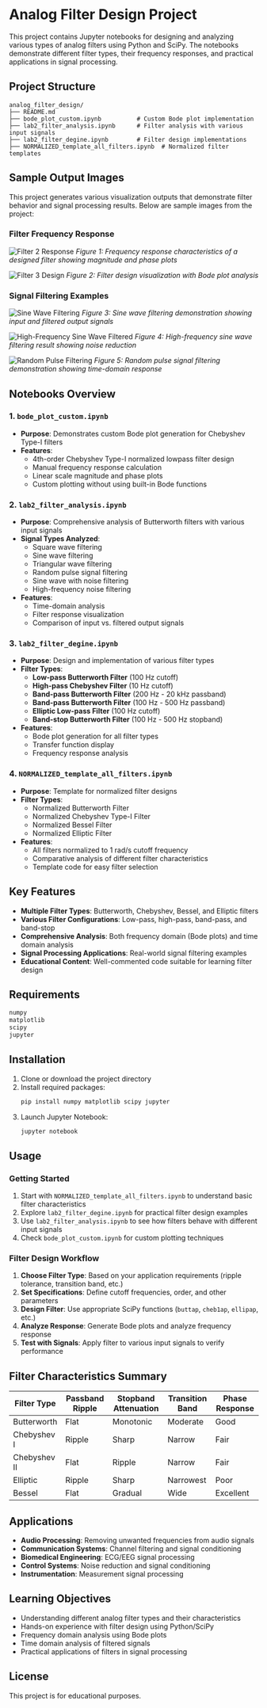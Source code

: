 # Analog Filter Design Project

This project contains Jupyter notebooks for designing and analyzing various types of analog filters using Python and SciPy. The notebooks demonstrate different filter types, their frequency responses, and practical applications in signal processing.

## Project Structure

```
analog_filter_design/
├── README.md
├── bode_plot_custom.ipynb          # Custom Bode plot implementation
├── lab2_filter_analysis.ipynb      # Filter analysis with various input signals
├── lab2_filter_degine.ipynb        # Filter design implementations
├── NORMALIZED_template_all_filters.ipynb  # Normalized filter templates

```

## Sample Output Images

This project generates various visualization outputs that demonstrate filter behavior and signal processing results. Below are sample images from the project:

### Filter Frequency Response

![Filter 2 Response](outputimages/filter2.png)
_Figure 1: Frequency response characteristics of a designed filter showing magnitude and phase plots_

![Filter 3 Design](outputimages/filter3.png)
_Figure 2: Filter design visualization with Bode plot analysis_

### Signal Filtering Examples

![Sine Wave Filtering](outputimages/sine_filter.png)
_Figure 3: Sine wave filtering demonstration showing input and filtered output signals_

![High-Frequency Sine Wave Filtered](outputimages/hf_sinewwave_filtered.png)
_Figure 4: High-frequency sine wave filtering result showing noise reduction_

![Random Pulse Filtering](outputimages/filtered_randompulse.png)
_Figure 5: Random pulse signal filtering demonstration showing time-domain response_

## Notebooks Overview

### 1. `bode_plot_custom.ipynb`

- **Purpose**: Demonstrates custom Bode plot generation for Chebyshev Type-I filters
- **Features**:
  - 4th-order Chebyshev Type-I normalized lowpass filter design
  - Manual frequency response calculation
  - Linear scale magnitude and phase plots
  - Custom plotting without using built-in Bode functions

### 2. `lab2_filter_analysis.ipynb`

- **Purpose**: Comprehensive analysis of Butterworth filters with various input signals
- **Signal Types Analyzed**:
  - Square wave filtering
  - Sine wave filtering
  - Triangular wave filtering
  - Random pulse signal filtering
  - Sine wave with noise filtering
  - High-frequency noise filtering
- **Features**:
  - Time-domain analysis
  - Filter response visualization
  - Comparison of input vs. filtered output signals

### 3. `lab2_filter_degine.ipynb`

- **Purpose**: Design and implementation of various filter types
- **Filter Types**:
  - **Low-pass Butterworth Filter** (100 Hz cutoff)
  - **High-pass Chebyshev Filter** (10 Hz cutoff)
  - **Band-pass Butterworth Filter** (200 Hz - 20 kHz passband)
  - **Band-pass Butterworth Filter** (100 Hz - 500 Hz passband)
  - **Elliptic Low-pass Filter** (100 Hz cutoff)
  - **Band-stop Butterworth Filter** (100 Hz - 500 Hz stopband)
- **Features**:
  - Bode plot generation for all filter types
  - Transfer function display
  - Frequency response analysis

### 4. `NORMALIZED_template_all_filters.ipynb`

- **Purpose**: Template for normalized filter designs
- **Filter Types**:
  - Normalized Butterworth Filter
  - Normalized Chebyshev Type-I Filter
  - Normalized Bessel Filter
  - Normalized Elliptic Filter
- **Features**:
  - All filters normalized to 1 rad/s cutoff frequency
  - Comparative analysis of different filter characteristics
  - Template code for easy filter selection

## Key Features

- **Multiple Filter Types**: Butterworth, Chebyshev, Bessel, and Elliptic filters
- **Various Filter Configurations**: Low-pass, high-pass, band-pass, and band-stop
- **Comprehensive Analysis**: Both frequency domain (Bode plots) and time domain analysis
- **Signal Processing Applications**: Real-world signal filtering examples
- **Educational Content**: Well-commented code suitable for learning filter design

## Requirements

```python
numpy
matplotlib
scipy
jupyter
```

## Installation

1. Clone or download the project directory
2. Install required packages:
   ```bash
   pip install numpy matplotlib scipy jupyter
   ```
3. Launch Jupyter Notebook:
   ```bash
   jupyter notebook
   ```

## Usage

### Getting Started

1. Start with `NORMALIZED_template_all_filters.ipynb` to understand basic filter characteristics
2. Explore `lab2_filter_degine.ipynb` for practical filter design examples
3. Use `lab2_filter_analysis.ipynb` to see how filters behave with different input signals
4. Check `bode_plot_custom.ipynb` for custom plotting techniques

### Filter Design Workflow

1. **Choose Filter Type**: Based on your application requirements (ripple tolerance, transition band, etc.)
2. **Set Specifications**: Define cutoff frequencies, order, and other parameters
3. **Design Filter**: Use appropriate SciPy functions (`buttap`, `cheb1ap`, `ellipap`, etc.)
4. **Analyze Response**: Generate Bode plots and analyze frequency response
5. **Test with Signals**: Apply filter to various input signals to verify performance

## Filter Characteristics Summary

| Filter Type  | Passband Ripple | Stopband Attenuation | Transition Band | Phase Response |
| ------------ | --------------- | -------------------- | --------------- | -------------- |
| Butterworth  | Flat            | Monotonic            | Moderate        | Good           |
| Chebyshev I  | Ripple          | Sharp                | Narrow          | Fair           |
| Chebyshev II | Flat            | Ripple               | Narrow          | Fair           |
| Elliptic     | Ripple          | Sharp                | Narrowest       | Poor           |
| Bessel       | Flat            | Gradual              | Wide            | Excellent      |

## Applications

- **Audio Processing**: Removing unwanted frequencies from audio signals
- **Communication Systems**: Channel filtering and signal conditioning
- **Biomedical Engineering**: ECG/EEG signal processing
- **Control Systems**: Noise reduction and signal conditioning
- **Instrumentation**: Measurement signal processing

## Learning Objectives

- Understanding different analog filter types and their characteristics
- Hands-on experience with filter design using Python/SciPy
- Frequency domain analysis using Bode plots
- Time domain analysis of filtered signals
- Practical applications of filters in signal processing

## License

This project is for educational purposes.
